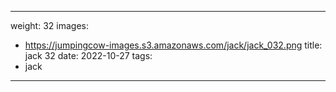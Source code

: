 
---
weight: 32
images:
- https://jumpingcow-images.s3.amazonaws.com/jack/jack_032.png
title: jack 32
date: 2022-10-27
tags:
- jack
---
